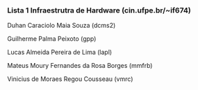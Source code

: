 ### Lista 1 Infraestrutra de Hardware (cin.ufpe.br/~if674)

Duhan Caraciolo Maia Souza (dcms2)

Guilherme Palma Peixoto (gpp)

Lucas Almeida Pereira de Lima (lapl)

Mateus Moury Fernandes da Rosa Borges (mmfrb)

Vinicius de Moraes Regou Cousseau (vmrc)
